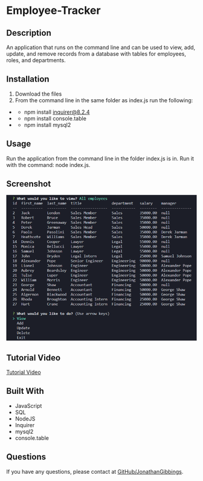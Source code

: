 # Employee-Tracker

## Description

An application that runs on the command line and can be used to view, add, update, and remove records from a database with tables for employees, roles, and departments.

## Installation

1. Download the files
2. From the command line in the same folder as index.js run the following:

- - npm install inquirer@8.2.4
- - npm install console.table
- - npm install mysql2

## Usage

Run the application from the command line in the folder index.js is in. Run it with the command: node index.js.

## Screenshot

![Screenshot](./assets/imgs/employee-tracker-screenshot.png)

## Tutorial Video

[Tutorial Video](./assets/imgs/employee-tracker-tutorial.mp4)

## Built With

- JavaScript
- SQL
- NodeJS
- Inquirer
- mysql2
- console.table

## Questions

If you have any questions, please contact at [GitHub/JonathanGibbings](https://github.com/JonathanGibbings/).
